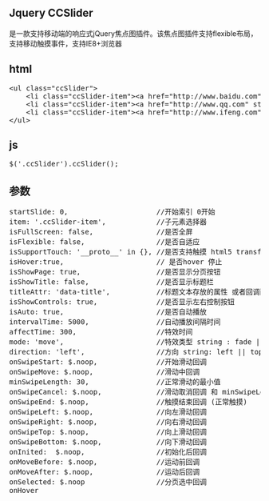## Jquery CCSlider
是一款支持移动端的响应式jQuery焦点图插件。该焦点图插件支持flexible布局，支持移动触摸事件，支持IE8+浏览器

## html
<pre>
&lt;ul class="ccSlider"&gt;
    &lt;li class="ccSlider-item"&gt;&lt;a href="http://www.baidu.com" style="background-color:#333"&gt;&lt;/a&gt;&lt;/li&gt;
    &lt;li class="ccSlider-item"&gt;&lt;a href="http://www.qq.com" style="background-color: blue"&gt;&lt;/a&gt;&lt;/li&gt;
    &lt;li class="ccSlider-item"&gt;&lt;a href="http://www.ifeng.com" style="background-color: green"&gt;&lt;/a&gt;&lt;/li&gt;
&lt;/ul&gt;
</pre>

## js
<pre>
$('.ccSlider').ccSlider();
</pre>

## 参数
<pre>
startSlide: 0,                     //开始索引 0开始
item: '.ccSlider-item',            //子元素选择器
isFullScreen: false,               //是否全屏
isFlexible: false,                 //是否自适应
isSupportTouch: '__proto__' in {}, //是否支持触摸 html5 transform:
isHover:true,                      // 是否hover 停止
isShowPage: true,                  //是否显示分页按钮
isShowTitle: false,                //是否显示标题栏
titleAttr: 'data-title',           //标题文本存放的属性 或者回调函数(需要返回值)
isShowControls: true,              //是否显示左右控制按钮
isAuto: true,                      //是否自动播放
intervalTime: 5000,                //自动播放间隔时间
affectTime: 300,                   //特效时间 
mode: 'move',                      //特效类型 string : fade || move
direction: 'left',                 //方向 string: left || top
onSwipeStart: $.noop,              //开始滑动回调
onSwipeMove: $.noop,               //滑动中回调
minSwipeLength: 30,                //正常滑动的最小值
onSwipeCancel: $.noop,             //滑动取消回调 和 minSwipeLength值有关
onSwipeEnd: $.noop,                //触摸结束回调 (正常触摸) 
onSwipeLeft: $.noop,               //向左滑动回调
onSwipeRight: $.noop,              //向右滑动回调
onSwipeTop: $.noop,                //向上滑动回调
onSwipeBottom: $.noop,             //向下滑动回调
onInited:  $.noop,                 //初始化后回调
onMoveBefore: $.noop,              //运动前回调
onMoveAfter: $.noop,               //运动后回调
onSelected: $.noop                 //分页选中回调
onHover
</pre>